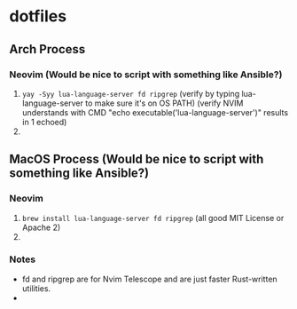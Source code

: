 # dotfiles

## Arch Process

### Neovim (Would be nice to script with something like Ansible?)
1) `yay -Syy lua-language-server fd ripgrep` (verify by typing lua-language-server to make sure it's on OS PATH) (verify NVIM understands with CMD "echo executable('lua-language-server')" results in 1 echoed)
2) 

## MacOS Process (Would be nice to script with something like Ansible?)

### Neovim
1) `brew install lua-language-server fd ripgrep` (all good MIT License or Apache 2)
2) 

### Notes
- fd and ripgrep are for Nvim Telescope and are just faster Rust-written utilities.
- 
